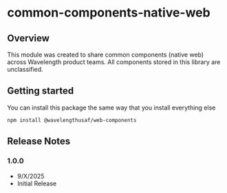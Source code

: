 # common-components-native-web

## Overview

This module was created to share common components (native web) across Wavelength product teams. All components stored in this library are unclassified.

## Getting started

You can install this package the same way that you install everything else

```
npm install @wavelengthusaf/web-components
```

## Release Notes

### 1.0.0

- 9/X/2025
- Initial Release
